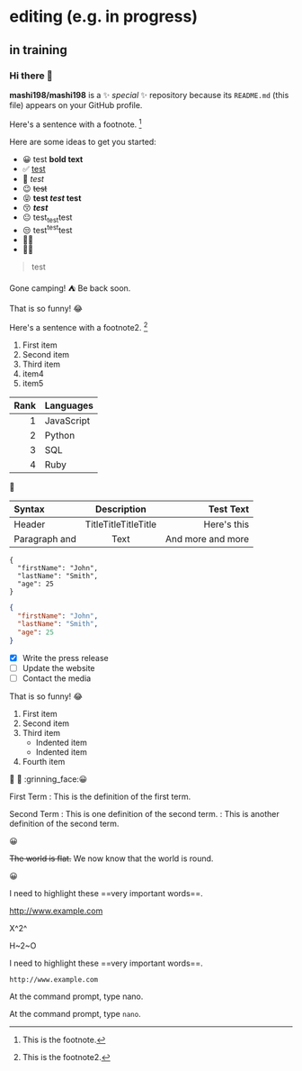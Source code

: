 #  editing (e.g. in progress)
##  in training
### Hi there 👋

**mashi198/mashi198** is a ✨ _special_ ✨ repository because its `README.md` (this file) appears on your GitHub profile.

Here's a sentence with a footnote. [^1]
[^1]: This is the footnote.


Here are some ideas to get you started:

- 😀 test **bold text**
- ✅  [test](https://www.example.com)
- 🤣 _test_
- 😉 ~~test~~
- 😝 **test _test_ test**
- 😚 ***test***
- 😐 test<sub>test</sub>test
- 😒 test<sup>test</sup>test
- :star_struck:🤔
- 🤔🤔

> test

Gone camping! :tent: Be back soon.

That is so funny! :joy: 

Here's a sentence with a footnote2. [^2]
[^2]: This is the footnote2.

1. First item
2. Second item
3. Third item
4. item4
5. item5

| Rank | Languages |
|-----:|-----------|
|     1| JavaScript|
|     2| Python    |
|     3| SQL       |
|     4| Ruby      |

🤔

|Syntax|Description|Test Text|
|:---|:---:|---:|
|Header|TitleTitleTitleTitle|Here's this|
|Paragraph and|Text|And more and more|

```
{
  "firstName": "John",
  "lastName": "Smith",
  "age": 25
}
```

```json
{
  "firstName": "John",
  "lastName": "Smith",
  "age": 25
}
```

- [x] Write the press release
- [ ] Update the website
- [ ] Contact the media

That is so funny! :joy:
1. First item
2. Second item
3. Third item
    - Indented item
    - Indented item
4. Fourth item

:saluting_face:
:shushing_face:
:grinning_face:😀


First Term
: This is the definition of the first term.

Second Term
: This is one definition of the second term.
: This is another definition of the second term.

😀

~~The world is flat.~~ We now know that the world is round.

😀

I need to highlight these ==very important words==.

http://www.example.com

X^2^

H~2~O

I need to highlight these ==very important words==.

`http://www.example.com`

At the command prompt, type nano.

At the command prompt, type `nano`.

<!--
**mashi198/mashi198** is a ✨ _special_ ✨ repository because its `README.md` (this file) appears on your GitHub profile.

Here are some ideas to get you started:

- 🔭 I’m currently working on ...
- 🌱 I’m currently learning ...
- 👯 I’m looking to collaborate on ...
- 🤔 I’m looking for help with ...
- 💬 Ask me about ...
- 📫 How to reach me: ...
- 😄 Pronouns: ...
- ⚡ Fun fact: ...
-->
